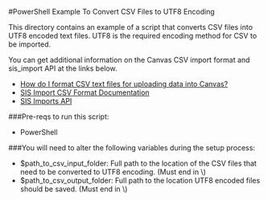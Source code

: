 #PowerShell Example To Convert CSV Files to UTF8 Encoding

This directory contains an example of a script that converts CSV files into UTF8 encoded text files. UTF8 is the required encoding method for CSV to be imported.

You can get additional information on the Canvas CSV import format and sis_import API at the links below.

* [How do I format CSV text files for uploading data into Canvas?](https://guides.instructure.com/m/4214/l/164118-how-do-i-format-csv-text-files-for-uploading-data-into-canvas)
* [SIS Import CSV Format Documentation](https://canvas.instructure.com/doc/api/file.sis_csv.html)
* [SIS Imports API](https://canvas.instructure.com/doc/api/sis_imports.html)

###Pre-reqs to run this script:

* PowerShell

###You will need to alter the following variables during the setup process:

* $path_to_csv_input_folder: Full path to the location of the CSV files that need to be converted to UTF8 encoding. (Must end in \\)
* $path_to_csv_output_folder: Full path to the location UTF8 encoded files should be saved. (Must end in \\)
